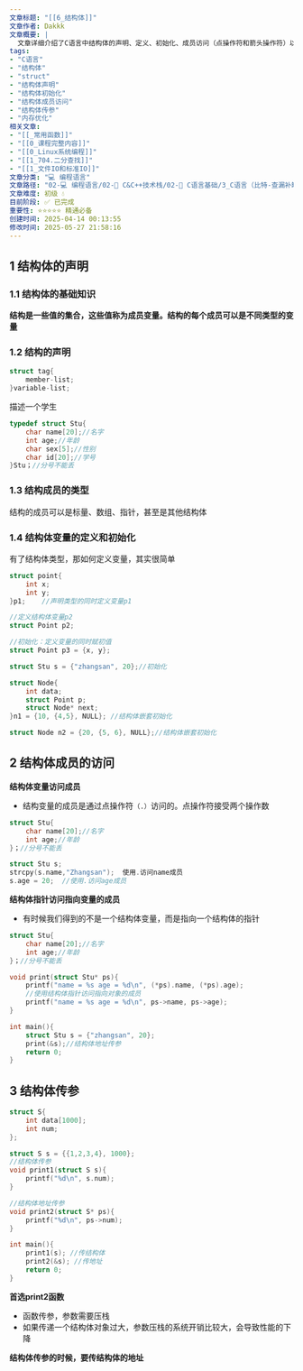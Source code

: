 ```yaml
---
文章标题: "[[6_结构体]]" 
文章作者: Dakkk
文章概要: |
  文章详细介绍了C语言中结构体的声明、定义、初始化、成员访问（点操作符和箭头操作符）以及作为函数参数的两种方式。强调了大型结构体传参时应优先传地址，以优化性能。
tags:
- "C语言"
- "结构体"
- "struct"
- "结构体声明"
- "结构体初始化"
- "结构体成员访问"
- "结构体传参"
- "内存优化"
相关文章:
- "[[_常用函数]]"
- "[[0_课程完整内容]]"
- "[[0_Linux系统编程]]"
- "[[1_704.二分查找]]"
- "[[1_文件IO和标准IO]]"
文章分类: "💻 编程语言"
文章路径: "02-💻 编程语言/02-🔷 C&C++技术栈/02-📖 C语言基础/3_C语言（比特-查漏补缺）/6_结构体.md"
文章难度: 初级 💧
目前阶段: ✅ 已完成
重要性: ⭐⭐⭐⭐⭐ 精通必备
创建时间: 2025-04-14 00:13:55
修改时间: 2025-05-27 21:58:16
---
```


## 1 结构体的声明

### 1.1 结构体的基础知识

**结构是一些值的集合，这些值称为成员变量。结构的每个成员可以是不同类型的变量**
### 1.2 结构的声明

```c
struct tag{
	member-list;
}variable-list;
```

描述一个学生
```c
typedef struct Stu{
	char name[20];//名字
	int age;//年龄
	char sex[5];//性别
	char id[20];//学号
}Stu；//分号不能丢
```
### 1.3 结构成员的类型

结构的成员可以是标量、数组、指针，甚至是其他结构体
### 1.4 结构体变量的定义和初始化

有了结构体类型，那如何定义变量，其实很简单
```c
struct point{
	int x;
	int y;
}p1;    //声明类型的同时定义变量p1

//定义结构体变量p2
struct Point p2;  

//初始化：定义变量的同时赋初值
struct Point p3 = {x, y};

struct Stu s = {"zhangsan", 20};//初始化

struct Node{
	int data;
	struct Point p;
	struct Node* next;
}n1 = {10, {4,5}, NULL}; //结构体嵌套初始化

struct Node n2 = {20, {5, 6}, NULL};//结构体嵌套初始化
```
## 2 结构体成员的访问

**结构体变量访问成员**
- 结构变量的成员是通过点操作符`（.）`访问的。点操作符接受两个操作数
```c
struct Stu{
	char name[20];//名字
	int age;//年龄
}；//分号不能丢

struct Stu s;
strcpy(s.name,"Zhangsan");  使用.访问name成员
s.age = 20;  //使用.访问age成员
```

**结构体指针访问指向变量的成员**
- 有时候我们得到的不是一个结构体变量，而是指向一个结构体的指针
```c
struct Stu{
	char name[20];//名字
	int age;//年龄
}；//分号不能丢

void print(struct Stu* ps){
	printf("name = %s age = %d\n", (*ps).name, (*ps).age);
	//使用结构体指针访问指向对象的成员
	printf("name = %s age = %d\n", ps->name, ps->age);
}

int main(){
	struct Stu s = {"zhangsan", 20};
	print(&s);//结构体地址传参
	return 0;
}
```

## 3 结构体传参

```c
struct S{
	int data[1000];
	int num;
};

struct S s = {{1,2,3,4}, 1000};
//结构体传参
void print1(struct S s){
	printf("%d\n", s.num);
}

//结构体地址传参
void print2(struct S* ps){
	printf("%d\n", ps->num);
}

int main(){
	print1(s); //传结构体
	print2(&s); //传地址
	return 0;
}
```

**首选print2函数**
- 函数传参，参数需要压栈
- 如果传递一个结构体对象过大，参数压栈的系统开销比较大，会导致性能的下降

**结构体传参的时候，要传结构体的地址**
